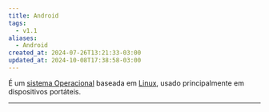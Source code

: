 ```yaml
---
title: Android
tags:
  - v1.1
aliases:
  - Android
created_at: 2024-07-26T13:21:33-03:00
updated_at: 2024-10-08T17:38:58-03:00
---
```


É um [sistema Operacional](../../08/04/Sistema_Operacional.md) baseada em [Linux](Linux.md), usado principalmente em dispositivos portáteis.

---